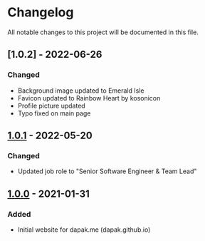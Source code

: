 # Changelog
All notable changes to this project will be documented in this file.

## [1.0.2] - 2022-06-26
### Changed
- Background image updated to Emerald Isle
- Favicon updated to Rainbow Heart by kosonicon
- Profile picture updated
- Typo fixed on main page

## [1.0.1] - 2022-05-20
### Changed
- Updated job role to "Senior Software Engineer & Team Lead"

## [1.0.0] - 2021-01-31
### Added
- Initial website for dapak.me (dapak.github.io)

[1.0.0]: https://github.com/dapak/dapak.github.io/releases/tag/v1.0.0
[1.0.1]: https://github.com/dapak/dapak.github.io/releases/tag/v1.0.1

